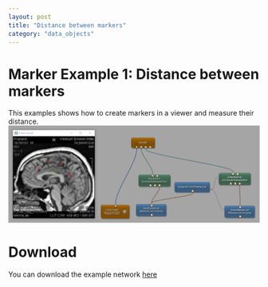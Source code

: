 ```yaml
---
layout: post
title: "Distance between markers"
category: "data_objects"
---
```


# Marker Example 1: Distance between markers
This examples shows how to create markers in a viewer and measure their distance.
![Screenshot](/examples/data_objects/markers/example1/image.png)

# Download
You can download the example network [here](/examples/data_objects/markers/example1/Marker_Example1.mlab)

